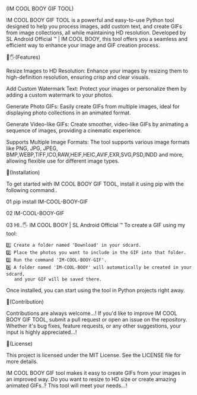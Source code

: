 (IM COOL BOOY GIF TOOL)


IM COOL BOOY GIF TOOL is a powerful and easy-to-use Python tool designed to help you process images, add custom text, and create GIFs from image collections, all while maintaining HD resolution. Developed by SL Android Official ™ | IM COOL BOOY, this tool offers you a seamless and efficient way to enhance your image and GIF creation process.

🤝🖐(Features)

Resize Images to HD Resolution: Enhance your images by resizing them to high-definition resolution, ensuring crisp and clear visuals.

Add Custom Watermark Text: Protect your images or personalize them by adding a custom watermark to your photos.

Generate Photo GIFs: Easily create GIFs from multiple images, ideal for displaying photo collections in an animated format.

Generate Video-like GIFs: Create smoother, video-like GIFs by animating a sequence of images, providing a cinematic experience.

Supports Multiple Image Formats: The tool supports various image formats like PNG, JPG, JPEG, BMP,WEBP,TIFF,ICO,RAW,HEIF,HEIC,AVIF,EXR,SVG,PSD,INDD and more, allowing flexible use for different image types.

🤝(️Installation)

To get started with IM COOL BOOY GIF TOOL, install it using pip with the following command..

01 pip install IM-COOL-BOOY-GIF

02 IM-COOL-BOOY-GIF

03 HI..🖐 IM COOL BOOY | SL Android Official ™
    To create a GIF using my tool:

    1️⃣ Create a folder named 'Download' in your sdcard.
    2️⃣ Place the photos you want to include in the GIF into that folder.
    3️⃣ Run the command 'IM-COOL-BOOY-GIF'.
    4️⃣ A folder named 'IM-COOL-BOOY' will automatically be created in your sdcard,
       and your GIF will be saved there.

Once installed, you can start using the tool in Python projects right away.

🤝(Contribution)

Contributions are always welcome...! If you'd like to improve IM COOL BOOY GIF TOOL, submit a pull request or open an issue on the repository. Whether it's bug fixes, feature requests, or any other suggestions, your input is highly appreciated...!

🤝(License)

This project is licensed under the MIT License. See the LICENSE file for more details.


IM COOL BOOY GIF tool makes it easy to create GIFs from your images in an improved way. Do you want to resize to HD size or create amazing animated GIFs..? This tool will meet your needs...!
